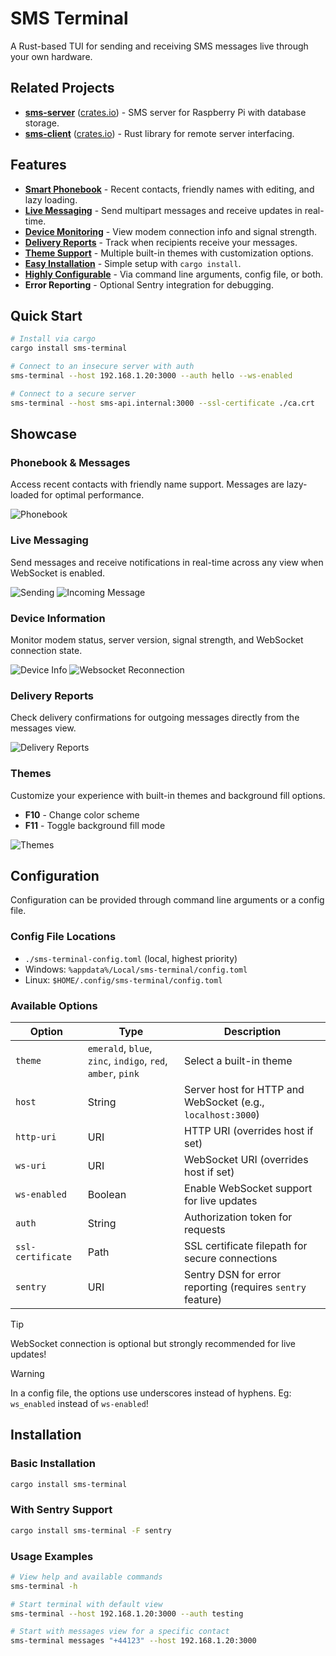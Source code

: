 # SMS Terminal

A Rust-based TUI for sending and receiving SMS messages live through your own hardware.

## Related Projects

- **[sms-server](https://github.com/morgverd/sms-server)** ([crates.io](https://crates.io/crates/sms-server)) - SMS server for Raspberry Pi with database storage.
- **[sms-client](https://github.com/morgverd/sms-client)** ([crates.io](https://crates.io/crates/sms-client)) - Rust library for remote server interfacing.

## Features

- **[Smart Phonebook](#phonebook--messages)** - Recent contacts, friendly names with editing, and lazy loading.
- **[Live Messaging](#live-messaging)** - Send multipart messages and receive updates in real-time.
- **[Device Monitoring](#device-information)** - View modem connection info and signal strength.
- **[Delivery Reports](#delivery-reports)** - Track when recipients receive your messages.
- **[Theme Support](#themes)** - Multiple built-in themes with customization options.
- **[Easy Installation](#installation)** - Simple setup with `cargo install`.
- **[Highly Configurable](#configuration)** - Via command line arguments, config file, or both.
- **Error Reporting** - Optional Sentry integration for debugging.

## Quick Start

```bash
# Install via cargo
cargo install sms-terminal

# Connect to an insecure server with auth
sms-terminal --host 192.168.1.20:3000 --auth hello --ws-enabled

# Connect to a secure server
sms-terminal --host sms-api.internal:3000 --ssl-certificate ./ca.crt
```

## Showcase

### Phonebook & Messages
Access recent contacts with friendly name support. Messages are lazy-loaded for optimal performance.

![Phonebook](/.github/assets/phonebook-messages.gif)

### Live Messaging
Send messages and receive notifications in real-time across any view when WebSocket is enabled.

![Sending](/.github/assets/sending.gif)
![Incoming Message](/.github/assets/incoming-message-notification.gif)

### Device Information
Monitor modem status, server version, signal strength, and WebSocket connection state.

![Device Info](/.github/assets/device-info.png)
![Websocket Reconnection](/.github/assets/websocket-reconnect.gif)

### Delivery Reports
Check delivery confirmations for outgoing messages directly from the messages view.

![Delivery Reports](/.github/assets/delivery-reports.png)

### Themes
Customize your experience with built-in themes and background fill options.
- **F10** - Change color scheme
- **F11** - Toggle background fill mode

![Themes](/.github/assets/themes.gif)

## Configuration

Configuration can be provided through command line arguments or a config file.

### Config File Locations
- `./sms-terminal-config.toml` (local, highest priority)
- Windows: `%appdata%/Local/sms-terminal/config.toml`
- Linux: `$HOME/.config/sms-terminal/config.toml`


### Available Options

| Option            | Type                                                        | Description                                                 |
|-------------------|-------------------------------------------------------------|-------------------------------------------------------------|
| `theme`           | `emerald`, `blue`, `zinc`, `indigo`, `red`, `amber`, `pink` | Select a built-in theme                                     |
| `host`            | String                                                      | Server host for HTTP and WebSocket (e.g., `localhost:3000`) |
| `http-uri`        | URI                                                         | HTTP URI (overrides host if set)                            |
| `ws-uri`          | URI                                                         | WebSocket URI (overrides host if set)                       |
| `ws-enabled`      | Boolean                                                     | Enable WebSocket support for live updates                   |
| `auth`            | String                                                      | Authorization token for requests                            |
| `ssl-certificate` | Path                                                        | SSL certificate filepath for secure connections             |
| `sentry`          | URI                                                         | Sentry DSN for error reporting (requires `sentry` feature)  |

> [!TIP]
> WebSocket connection is optional but strongly recommended for live updates!

> [!WARNING]
> In a config file, the options use underscores instead of hyphens. Eg: `ws_enabled` instead of `ws-enabled`!

## Installation

### Basic Installation
```bash
cargo install sms-terminal
```

### With Sentry Support
```bash
cargo install sms-terminal -F sentry
```

### Usage Examples
```bash
# View help and available commands
sms-terminal -h

# Start terminal with default view
sms-terminal --host 192.168.1.20:3000 --auth testing

# Start with messages view for a specific contact
sms-terminal messages "+44123" --host 192.168.1.20:3000
```